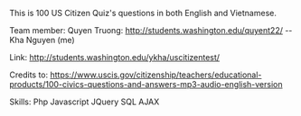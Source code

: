 This is 100 US Citizen Quiz's questions in both English and Vietnamese.

Team member:
Quyen Truong: http://students.washington.edu/quyent22/ -- Kha Nguyen (me)

Link:
http://students.washington.edu/ykha/uscitizentest/

Credits to: https://www.uscis.gov/citizenship/teachers/educational-products/100-civics-questions-and-answers-mp3-audio-english-version

Skills:
Php
Javascript
JQuery
SQL
AJAX



